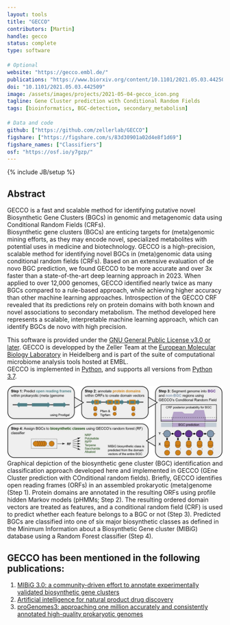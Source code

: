 ```yaml
---
layout: tools
title: "GECCO"
contributors: [Martin]
handle: gecco
status: complete
type: software

# Optional
website: "https://gecco.embl.de/"
publications: "https://www.biorxiv.org/content/10.1101/2021.05.03.442509v1"
doi: "10.1101/2021.05.03.442509"
image: /assets/images/projects/2021-05-04-gecco_icon.png
tagline: Gene Cluster prediction with Conditional Random Fields
tags: [bioinformatics, BGC-detection, secondary_metabolism]

# Data and code
github: ["https://github.com/zellerlab/GECCO"]
figshare: ["https://figshare.com/s/83d30901a02d4e8f1d69"]
figshare_names: ["Classifiers"]
osf: "https://osf.io/y7gzp/"
---
```

{% include JB/setup %}



## Abstract
GECCO is a fast and scalable method for identifying putative novel Biosynthetic Gene Clusters (BGCs) in genomic and metagenomic data using Conditional Random Fields (CRFs).  
Biosynthetic gene clusters (BGCs) are enticing targets for (meta)genomic mining efforts, as they may encode novel, specialized metabolites with potential uses in medicine and biotechnology. GECCO is a high-precision, scalable method for identifying novel BGCs in (meta)genomic data using conditional random fields (CRFs). Based on an extensive evaluation of de novo BGC prediction, we found GECCO to be more accurate and over 3x faster than a state-of-the-art deep learning approach in 2023. When applied to over 12,000 genomes, GECCO identified nearly twice as many BGCs compared to a rule-based approach, while achieving higher accuracy than other machine learning approaches. Introspection of the GECCO CRF revealed that its predictions rely on protein domains with both known and novel associations to secondary metabolism. The method developed here represents a scalable, interpretable machine learning approach, which can identify BGCs de novo with high precision.  
  
This software is provided under the [GNU General Public License v3.0 or later](https://choosealicense.com/licenses/gpl-3.0/). GECCO is developped by the Zeller Team at the [European Molecular Biology Laboratory](https://www.embl.de/) in Heidelberg and is part of the suite of computational microbiome analysis tools hosted at EMBL.  
GECCO is implemented in [Python](https://www.python.org/), and supports all versions from [Python 3.7](https://endoflife.date/python).  

<img src="/assets/images/projects/202105-04-gecco-flow.jpg" alt="GECCO_flowchart.jpg" width="1000"/>
Graphical depiction of the biosynthetic gene cluster (BGC) identification and classification approach developed here and implemented in GECCO (GEne Cluster prediction with COnditional random fields). Briefly, GECCO identifies open reading frames (ORFs) in an assembled prokaryotic (meta)genome (Step 1). Protein domains are annotated in the resulting ORFs using profile hidden Markov models (pHMMs; Step 2). The resulting ordered domain vectors are treated as features, and a conditional random field (CRF) is used to predict whether each feature belongs to a BGC or not (Step 3). Predicted BGCs are classified into one of six major biosynthetic classes as defined in the Minimum Information about a Biosynthetic Gene cluster (MIBiG) database using a Random Forest classifier (Step 4).
  
## GECCO has been mentioned in the following publications:
1. [MIBiG 3.0: a community-driven effort to annotate experimentally validated biosynthetic gene clusters](https://academic.oup.com/nar/article/51/D1/D603/6833236)
2. [Artificial intelligence for natural product drug discovery](https://www.nature.com/articles/s41573-023-00774-7)
3. [proGenomes3: approaching one million accurately and consistently annotated high-quality prokaryotic genomes](https://academic.oup.com/nar/article/51/D1/D760/6835361)

